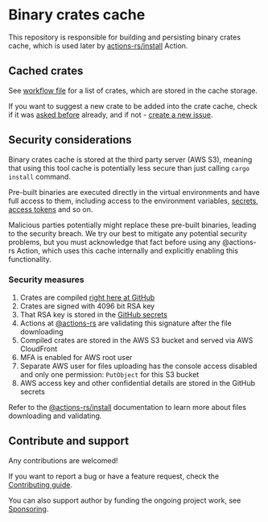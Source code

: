 # Binary crates cache

This repository is responsible for building and persisting binary crates cache,
which is used later by [actions-rs/install](https://github.com/actions-rs/install) Action.

## Cached crates

See [workflow file](https://github.com/actions-rs/tool-cache/blob/master/.github/workflows/build.yml)
for a list of crates, which are stored in the cache storage.

If you want to suggest a new crate to be added into the crate cache,
check if it was [asked before](https://github.com/actions-rs/tool-cache/issues)  already,
and if not - [create a new issue](https://github.com/actions-rs/tool-cache/issues/new?assignees=&labels=question&template=cache_crate.md&title=).

## Security considerations

Binary crates cache is stored at the third party server (AWS S3),
meaning that using this tool cache is potentially less secure
than just calling `cargo install` command.

Pre-built binaries are executed directly in the virtual environments
and have full access to them, including access to the environment variables,
[secrets](https://help.github.com/en/actions/configuring-and-managing-workflows/creating-and-storing-encrypted-secrets),
[access tokens](https://help.github.com/en/actions/configuring-and-managing-workflows/authenticating-with-the-github_token)
and so on.

Malicious parties potentially might replace these pre-built binaries,
leading to the security breach.
We try our best to mitigate any potential security problems,
but you must acknowledge that fact before using any @actions-rs Action,
which uses this cache internally and explicitly enabling this functionality.

### Security measures

1. Crates are compiled [right here at GitHub](https://github.com/actions-rs/tool-cache/actions?query=workflow%3A%22Build+tools+cache%22+event%3Aschedule)
2. Crates are signed with 4096 bit RSA key
3. That RSA key is stored in the [GitHub secrets](https://help.github.com/en/actions/configuring-and-managing-workflows/creating-and-storing-encrypted-secrets)
4. Actions at [@actions-rs](https://github.com/actions-rs) are validating
    this signature after the file downloading
5. Compiled crates are stored in the AWS S3 bucket and served via AWS CloudFront
6. MFA is enabled for AWS root user
7. Separate AWS user for files uploading has the console access disabled
    and only one permission: `PutObject` for this S3 bucket
8. AWS access key and other confidential details are stored in the
    GitHub secrets

Refer to the [@actions-rs/install](https://github.com/actions-rs/install)
documentation to learn more about files downloading and validating.

## Contribute and support

Any contributions are welcomed!

If you want to report a bug or have a feature request,
check the [Contributing guide](https://github.com/actions-rs/.github/blob/master/CONTRIBUTING.md).

You can also support author by funding the ongoing project work,
see [Sponsoring](https://actions-rs.github.io/#sponsoring).
